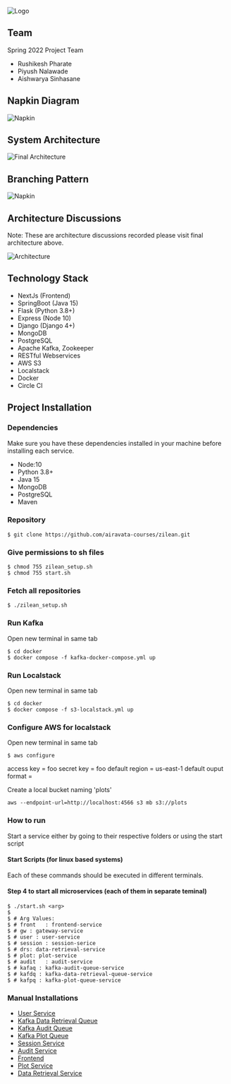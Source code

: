 ![Logo](https://github.com/airavata-courses/Zilean/blob/main/images/assets/zilean-banner.png)

## Team 

Spring 2022 Project Team

- Rushikesh Pharate
- Piyush Nalawade
- Aishwarya Sinhasane

## Napkin Diagram  

![Napkin](https://github.com/airavata-courses/Zilean/blob/main/images/napkin.png)


## System Architecture

![Final Architecture](https://github.com/airavata-courses/Zilean/blob/main/images/architecture/zilean-architecture.png)

## Branching Pattern  

![Napkin](https://github.com/airavata-courses/Zilean/blob/main/images/branching.png)

## Architecture Discussions

Note: These are architecture discussions recorded please visit final architecture above.

![Architecture](https://github.com/airavata-courses/Zilean/blob/main/images/architecture/architecture_1.png)

## Technology Stack

- NextJs (Frontend)
- SpringBoot (Java 15)
- Flask (Python 3.8+)
- Express (Node 10)
- Django (Django 4+)
- MongoDB 
- PostgreSQL
- Apache Kafka, Zookeeper
- RESTful Webservices
- AWS S3
- Localstack
- Docker 
- Circle CI

## Project Installation

### Dependencies

Make sure you have these dependencies installed in your machine before installing each service.

- Node:10 
- Python 3.8+
- Java 15
- MongoDB
- PostgreSQL
- Maven

### Repository 
```
$ git clone https://github.com/airavata-courses/zilean.git

```

### Give permissions to sh files
```
$ chmod 755 zilean_setup.sh
$ chmod 755 start.sh
```


### Fetch all repositories  
```
$ ./zilean_setup.sh
```

### Run Kafka

Open new terminal in same tab
```
$ cd docker
$ docker compose -f kafka-docker-compose.yml up
```


### Run Localstack

Open new terminal in same tab
```
$ cd docker
$ docker compose -f s3-localstack.yml up
```

### Configure AWS for localstack

Open new terminal in same tab
```
$ aws configure 
```
access key = foo
secret key = foo 
default region = us-east-1
default ouput format = 


Create a local bucket naming 'plots'
```
aws --endpoint-url=http://localhost:4566 s3 mb s3://plots
```

### How to run

Start a service either by going to their respective folders or using the start script

#### Start Scripts (for linux based systems)
Each of these commands should be executed in different terminals.


#### Step 4 to start all microservices (each of them in separate teminal)
```shell
$ ./start.sh <arg> 
$
$ # Arg Values:
$ # front   : frontend-service
$ # gw : gateway-service
$ # user : user-service
$ # session : session-serice
$ # drs: data-retrieval-service
$ # plot: plot-service
$ # audit   : audit-service
$ # kafaq : kafka-audit-queue-service
$ # kafdq : kafka-data-retrieval-queue-service
$ # kafpq : kafka-plot-queue-service
```

### Manual Installations

- [User Service](https://github.com/airavata-courses/Zilean/blob/main-user-service/user-service/README.md)
- [Kafka Data Retrieval Queue](https://github.com/airavata-courses/Zilean/blob/main-data-retrieval-queue/kafka-data-retrieval-queue/README.md)
- [Kafka Audit Queue](https://github.com/airavata-courses/Zilean/blob/main-kafka-audit-queue/kafka-audit-queue/README.md)
- [Kafka Plot Queue](https://github.com/airavata-courses/Zilean/blob/main-kafka-plot-queue/kafka-plot-queue/README.md)
- [Session Service](https://github.com/airavata-courses/Zilean/blob/main-session-service/session-service/README.md)
- [Audit Service](https://github.com/airavata-courses/Zilean/blob/main-audit-service/audit-service/README.md)
- [Frontend](https://github.com/airavata-courses/Zilean/blob/main-frontend-service/frontend/README.md)
- [Plot Service](https://github.com/airavata-courses/Zilean/blob/main-plot-service/plot-service/README.md)
- [Data Retrieval Service](https://github.com/airavata-courses/Zilean/blob/main-data-retrieval-service/data-retrieval-service/README.md)
